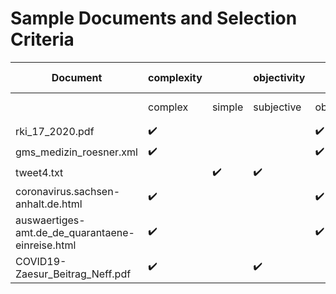 # Sample Documents and Selection Criteria
| Document | complexity |  | objectivity |  | expertise |  | File format | | | | domain |  |  |
| ----------- | ----------- | ----------- | ----------- | ----------- | ----------- | ----------- | ----------- | ----------- | ----------- | ----------- | ----------- | ----------- | ----------- |
|  | complex | simple | subjective | objective | expert | non-expert | XML | HTML | PDF | TXT | legal | scientific | administrative
| rki_17_2020.pdf |  :heavy_check_mark: |  |  | :heavy_check_mark: | :heavy_check_mark: |  |  |  | :heavy_check_mark: |  |  | :heavy_check_mark: | |
| gms_medizin_roesner.xml |  :heavy_check_mark: |  |  | :heavy_check_mark: | :heavy_check_mark: |  | :heavy_check_mark: |  | | |  | :heavy_check_mark: | |
| tweet4.txt |  | :heavy_check_mark: | :heavy_check_mark: | | | :heavy_check_mark: | |  | | ✔️ | |  | |
| coronavirus.sachsen-anhalt.de.html  | :heavy_check_mark: |  | | :heavy_check_mark: | :heavy_check_mark: |  |  | :heavy_check_mark: |  |  | |  | :heavy_check_mark:
| auswaertiges-amt.de_de_quarantaene-einreise.html | :heavy_check_mark: |  | | :heavy_check_mark: | :heavy_check_mark: |  | | :heavy_check_mark: |  |  | |  | :heavy_check_mark:
| COVID19-Zaesur_Beitrag_Neff.pdf | :heavy_check_mark: |  | :heavy_check_mark: |  | :heavy_check_mark: |  |  | :heavy_check_mark: |  | | |  | 
